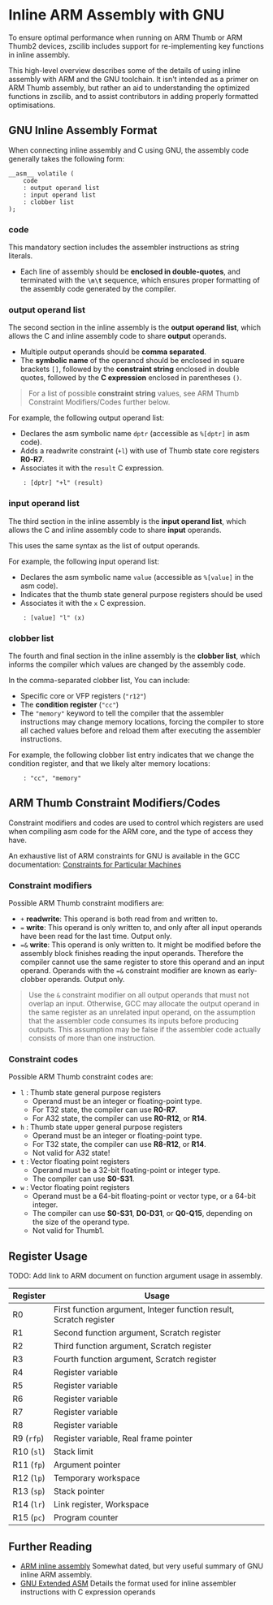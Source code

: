 # Inline ARM Assembly with GNU

To ensure optimal performance when running on ARM Thumb or ARM Thumb2
devices, zscilib includes support for re-implementing key functions in
inline assembly.

This high-level overview describes some of the details of using inline
assembly with ARM and the GNU toolchain. It isn't intended as a primer on
ARM Thumb assembly, but rather an aid to understanding the optimized functions
in zscilib, and to assist contributors in adding properly formatted
optimisations.

## GNU Inline Assembly Format

When connecting inline assembly and C using GNU, the assembly code generally
takes the following form:

```
__asm__ volatile (
    code
    : output operand list
    : input operand list
    : clobber list
);
```

### code

This mandatory section includes the assembler instructions as string literals.

- Each line of assembly should be **enclosed in double-quotes**, and terminated
  with the **`\n\t`** sequence, which ensures proper formatting of the assembly
  code generated by the compiler.

### output operand list

The second section in the inline assembly is the **output operand list**, which
allows the C and inline assembly code to share **output** operands.

- Multiple output operands should be **comma separated**.
- The **symbolic name** of the operancd should be enclosed in square brackets
  `[]`, followed by the **constraint string** enclosed in double quotes,
  followed by the **C expression** enclosed in parentheses `()`.

> For a list of possible **constraint string** values, see ARM Thumb Constraint
Modifiers/Codes further below.

For example, the following output operand list:

- Declares the asm symbolic name `dptr` (accessible as `%[dptr]` in asm code).
- Adds a readwrite constraint (`+l`) with use of Thumb state core registers
  **R0-R7**.
- Associates it with the `result` C expression.

```
    : [dptr] "+l" (result)
```

### input operand list

The third section in the inline assembly is the **input operand list**, which
allows the C and inline assembly code to share **input** operands.

This uses the same syntax as the list of output operands.

For example, the following input operand list:

- Declares the asm symbolic name `value` (accessible as `%[value]` in the asm
  code).
- Indicates that the thumb state general purpose registers should be used
- Associates it with the `x` C expression.

```
    : [value] "l" (x)
```

### clobber list

The fourth and final section in the inline assembly is the **clobber list**,
which informs the compiler which values are changed by the assembly code.

In the comma-separated clobber list, You can include:

- Specific core or VFP registers (`"r12"`)
- The **condition register** (`"cc"`)
- The `"memory"` keyword to tell the compiler that the assembler instructions
  may change memory locations, forcing the compiler to store all cached values
  before and reload them after executing the assembler instructions.

For example, the following clobber list entry indicates that we change the
condition register, and that we likely alter memory locations:

```
    : "cc", "memory"
```

## ARM Thumb Constraint Modifiers/Codes

Constraint modifiers and codes are used to control which registers are used
when compiling asm code for the ARM core, and the type of access they have.

An exhaustive list of ARM constraints for GNU is
available in the GCC documentation: [Constraints for Particular Machines](https://gcc.gnu.org/onlinedocs/gcc/Machine-Constraints.html#Machine-Constraints)

### Constraint modifiers

Possible ARM Thumb constraint modifiers are:

- `+` **readwrite**: This operand is both read from and written to.
- `=` **write**: This operand is only written to, and only after all input
  operands have been read for the last time. Output only.
- `=&` **write**: This operand is only written to. It might be modified
  before the assembly block finishes reading the input operands. Therefore the
  compiler cannot use the same register to store this operand and an input
  operand. Operands with the `=&` constraint modifier are known as
  early-clobber operands. Output only.

> Use the `&` constraint modifier on all output operands that must not overlap an input. Otherwise, GCC may allocate the output operand in the same register as an unrelated input operand, on the assumption that the assembler code consumes its inputs before producing outputs. This assumption may be false if the assembler code actually consists of more than one instruction.

### Constraint codes

Possible ARM Thumb constraint codes are:

- `l` : Thumb state general purpose registers
  - Operand must be an integer or floating-point type.
  - For T32 state, the compiler can use **R0-R7**.
  - For A32 state, the compiler can use **R0-R12**, or **R14**.
- `h` : Thumb state upper general purpose registers
  - Operand must be an integer or floating-point type.
  - For T32 state, the compiler can use **R8-R12**, or **R14**.
  - Not valid for A32 state!
- `t` : Vector floating point registers
  - Operand must be a 32-bit floating-point or integer type.
  - The compiler can use **S0-S31**.
- `w` : Vector floating point registers
  - Operand must be a 64-bit floating-point or vector type, or a 64-bit integer.
  - The compiler can use **S0-S31**, **D0-D31**, or **Q0-Q15**, depending on
    the size of the operand type.
  - Not valid for Thumb1.

## Register Usage

TODO: Add link to ARM document on function argument usage in assembly.

| Register   | Usage |
|------------|-------|
| R0         | First function argument, Integer function result, Scratch register |
| R1         | Second function argument, Scratch register |
| R2         | Third function argument, Scratch register |
| R3         | Fourth function argument, Scratch register |
| R4         | Register variable |
| R5         | Register variable |
| R6         | Register variable |
| R7         | Register variable |
| R8         | Register variable |
| R9 (`rfp`) | Register variable, Real frame pointer |
| R10 (`sl`) | Stack limit |
| R11 (`fp`) | Argument pointer |
| R12 (`lp`) | Temporary workspace |
| R13 (`sp`) | Stack pointer |
| R14 (`lr`) | Link register, Workspace |
| R15 (`pc`) | Program counter |

## Further Reading

- [ARM inline assembly](http://www.ethernut.de/en/documents/arm-inline-asm.html)
  Somewhat dated, but very useful summary of GNU inline ARM assembly.
- [GNU Extended ASM](https://gcc.gnu.org/onlinedocs/gcc/Extended-Asm.html#Extended-Asm)
Details the format used for inline assembler instructions with C expression operands
